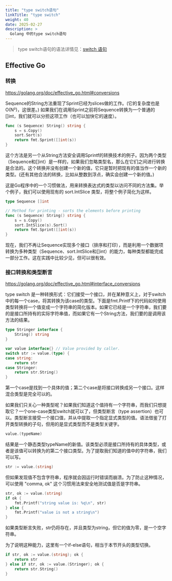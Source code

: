 ```yaml
---
title: "type switch语句"
linkTitle: "type switch"
weight: 40
date: 2025-02-27
description: >
  Golang 中的type switch语句
---
```


> type switch语句的语法详情见：[switch 语句](../../grammar/flow/switch.html)

## Effective Go

### 转换

https://golang.org/doc/effective_go.html#conversions

Sequence的String方法重现了Sprint已经为slices做的工作。(它的复杂度也是O(N²)，这很差。) 如果我们在调用Sprint之前将Sequence转换为一个普通的[]int，我们就可以分担这项工作（也可以加快它的速度）。

```go
func (s Sequence) String() string {
    s = s.Copy()
    sort.Sort(s)
    return fmt.Sprint([]int(s))
}
```

这个方法是另一个从String方法安全调用Sprintf的转换技术的例子。因为两个类型（Sequence和[]int）是一样的，如果我们忽略类型名，那么在它们之间进行转换是合法的。这个转换并没有创建一个新的值，它只是暂时把现有的值当作一个新的类型。(还有其他合法的转换，比如从整数到浮点，确实会创建一个新的值。)

这是Go程序中的一个习惯做法，用来转换表达式的类型以访问不同的方法集。举个例子，我们可以使用现有的 sort.IntSlice 类型，将整个例子简化为这样。

```go
type Sequence []int

// Method for printing - sorts the elements before printing
func (s Sequence) String() string {
    s = s.Copy()
    sort.IntSlice(s).Sort()
    return fmt.Sprint([]int(s))
}
```

现在，我们不再让Sequence实现多个接口（排序和打印），而是利用一个数据项转换为多种类型（Sequence、sort.IntSlice和[]int）的能力，每种类型都能完成一部分工作。这在实践中比较少见，但可以很有效。

### 接口转换和类型断言

https://golang.org/doc/effective_go.html#interface_conversions

type switch 是一种转换形式：它们接受一个接口，并在某种意义上，对于switch中的每一个case，将其转换为该case的类型。下面是fmt.Printf下的代码如何使用类型转换将一个值变成一个字符串的简化版本。如果它已经是一个字符串，我们要的是接口所持有的实际字符串值，而如果它有一个String方法，我们要的是调用该方法的结果。

```go
type Stringer interface {
    String() string
}

var value interface{} // Value provided by caller.
switch str := value.(type) {
case string:
    return str
case Stringer:
    return str.String()
}
```

第一个case是找到一个具体的值；第二个case是将接口转换成另一个接口。这样混合类型是完全可以的。

如果我们只关心一种类型呢？如果我们知道这个值持有一个字符串，而我们只想提取它？一个one-case类型switch就可以了，但类型断言（type assertion）也可以。类型断言接受一个接口值，并从中提取一个指定显式类型的值。语法借鉴了打开类型转换的子句，但用的是显式类型而不是类型关键字。

```go
value.(typeName)
```

结果是一个静态类型typeName的新值。该类型必须是接口所持有的具体类型，或者是该值可以转换为的第二个接口类型。为了提取我们知道的值中的字符串，我们可以写。

```go
str := value.(string)
```

但如果发现值不包含字符串，程序就会因运行时错误而崩溃。为了防止这种情况，可以使用 "comma, ok" 这个习惯用法来安全地测试值是否是字符串。

```go
str, ok := value.(string)
if ok {
    fmt.Printf("string value is: %q\n", str)
} else {
    fmt.Printf("value is not a string\n")
}
```

如果类型断言失败，str仍将存在，并且类型为string，但它的值为零，是一个空字符串。

为了说明这种能力，这里有一个if-else语句，相当于本节开头的类型切换。

```go
if str, ok := value.(string); ok {
    return str
} else if str, ok := value.(Stringer); ok {
    return str.String()
}
```

